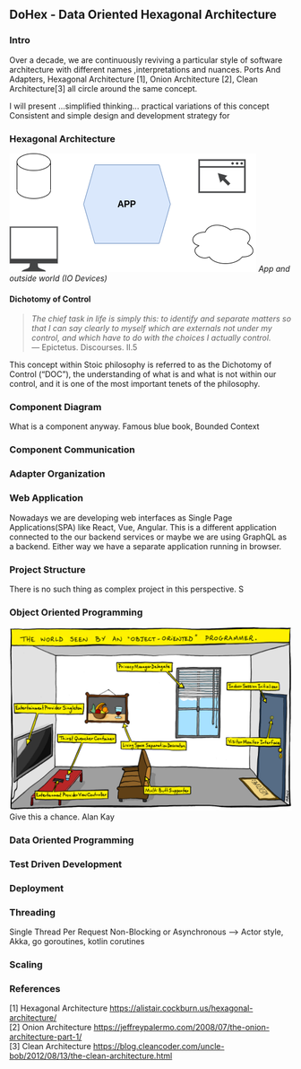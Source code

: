 ## DoHex - Data Oriented Hexagonal Architecture 

### Intro

Over a decade, we are continuously reviving a particular style of software architecture with different names ,interpretations and nuances. Ports And Adapters, Hexagonal Architecture [1], Onion Architecture [2], Clean Architecture[3] all circle around the same concept.  
 
I will present ...simplified thinking... practical variations of this concept
Consistent and simple design and development strategy for 
 
### Hexagonal Architecture
![Hex1](https://raw.githubusercontent.com/alicemunsal/dohex/master/diagrams/1.drawio.png)
*App and outside world (IO Devices)*

#### Dichotomy of Control

> *The chief task in life is simply this: to identify and separate matters so that I can say clearly to myself which are externals not under my control, and which have to do with the choices I actually control.*  
> — Epictetus. Discourses. II.5  

This concept within Stoic philosophy is referred to as the Dichotomy of Control (“DOC”), the understanding of what is and what is not within our control, and it is one of the most important tenets of the philosophy. 

### Component Diagram 

What is a component anyway. 
Famous blue book, Bounded Context

### Component Communication

### Adapter Organization

### Web Application
Nowadays we are developing web interfaces as Single Page Applications(SPA) like React, Vue, Angular. This is a different application connected to the our backend services or maybe we are using GraphQL as a backend. Either way we have a separate application running in browser. 

### Project Structure
There is no such thing as complex project in this perspective. S

### Object Oriented Programming
![OO Programmer](https://raw.githubusercontent.com/alicemunsal/dohex/master/diagrams/ooprogrammer.png)
Give this a chance.
Alan Kay 

### Data Oriented Programming

### Test Driven Development

### Deployment


### Threading
Single Thread Per Request
Non-Blocking or Asynchronous  --> Actor style, Akka, go goroutines, kotlin corutines

### Scaling

### References
[1] Hexagonal Architecture https://alistair.cockburn.us/hexagonal-architecture/  
[2] Onion Architecture https://jeffreypalermo.com/2008/07/the-onion-architecture-part-1/  
[3] Clean Architecture https://blog.cleancoder.com/uncle-bob/2012/08/13/the-clean-architecture.html  
<!--stackedit_data:
eyJoaXN0b3J5IjpbLTEwNTY2MDY3MiwtMTM1NjMxNzI0NywtNz
g2MjgyNzksMTY5MDY1MDU0OCwtMzUyODgyODM3LC0xNjU3MjA1
NTUsLTY3MjIyMjcwNCwzNjI5MDQ2OTYsNDgyMzIwMTQ2LC05Mj
Q3MzM0NjAsOTU3MjQzMzEzLDUxMDgwODM0LC00NDI3MzQ0NzYs
LTEwMTU2OTk0OTUsODQ5MjA3NDE5LC0xNDI0NjEyODk4LDIxMT
A3MTc4MzQsNjY2NzQzOTQ4LDMzNzEzOTQ3NSw1MTY1ODM5ODJd
fQ==
-->